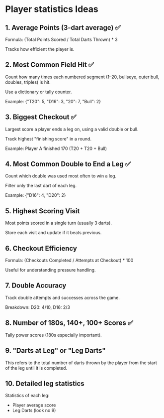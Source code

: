 # Player statistics Ideas
## 1. Average Points (3-dart average) ✅
Formula: (Total Points Scored / Total Darts Thrown) * 3

Tracks how efficient the player is.

## 2. Most Common Field Hit ✅
Count how many times each numbered segment (1–20, bullseye, outer bull, doubles, triples) is hit.

Use a dictionary or tally counter.

Example: {"T20": 5, "D16": 3, "20": 7, "Bull": 2}

## 3. Biggest Checkout ✅
Largest score a player ends a leg on, using a valid double or bull.

Track highest "finishing score" in a round.

Example: Player A finished 170 (T20 + T20 + Bull)

## 4. Most Common Double to End a Leg ✅
Count which double was used most often to win a leg.

Filter only the last dart of each leg.

Example: {"D16": 4, "D20": 2}

## 5. Highest Scoring Visit
Most points scored in a single turn (usually 3 darts).

Store each visit and update if it beats previous.

## 6. Checkout Efficiency
Formula: (Checkouts Completed / Attempts at Checkout) * 100

Useful for understanding pressure handling.

## 7. Double Accuracy
Track double attempts and successes across the game.

Breakdown: D20: 4/10, D16: 2/3

## 8. Number of 180s, 140+, 100+ Scores ✅
Tally power scores (180s especially important).

## 9. "Darts at Leg" or "Leg Darts"
This refers to the total number of darts thrown by the player from the start of the leg until it is completed.

## 10. Detailed leg statistics
Statistics of each leg:
- Player average score
- Leg Darts (look no 9)